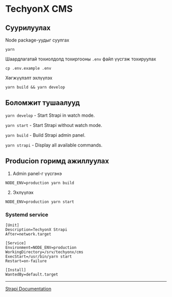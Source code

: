 # TechyonX CMS

## Суурилуулах

Node package-уудыг суулгах

`yarn`

Шаардлагатай тохиолдолд тохиргооны `.env` файл үүсгэж тохируулах

`cp .env.example .env`

Хөгжүүлэлт эхлүүлэх

`yarn build && yarn develop`

## Боломжит тушаалууд

`yarn develop` - Start Strapi in watch mode.

`yarn start` - Start Strapi without watch mode.

`yarn build` - Build Strapi admin panel.

`yarn strapi` - Display all available commands.

## Producion горимд ажиллуулах

1. Admin panel-г үүсгэнэ

`NODE_ENV=production yarn build`

2. Эхлүүлэх

`NODE_ENV=production yarn start`

### Systemd service

```
[Unit]
Description=TechyonX Strapi
After=network.target

[Service]
Environment=NODE_ENV=production
WorkingDirectory=/srv/techyonx/cms
ExecStart=/usr/bin/yarn start
Restart=on-failure

[Install]
WantedBy=default.target
```

---

[Strapi Documentation](https://strapi.io/documentation/v3.x/)